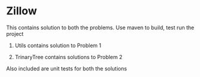 Zillow
======
 This contains solution to both the problems. Use maven to build, test run the project
 
 1) Utils contains solution to Problem 1
 
 2) TrinaryTree contains solutions to Problem 2
 
 Also included are unit tests for both the solutions
